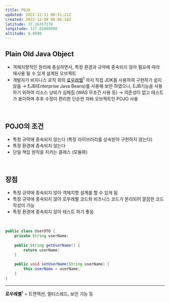 ```yaml
---
title: POJO
updated: 2022-12-11 08:51:21Z
created: 2022-12-08 06:06:18Z
latitude: 37.26357270
longitude: 127.02860090
altitude: 0.0000
---
```


## Plain Old Java Object
- 객체지향적인 원리에 충실하면서, 특정 환경과 규약에 종속되지 않아 필요에 따라 재사용 될 수 있게 설계된 오브젝트
- 개발자가 비지니스 로직 외의 <ins>로우레벨</ins><sup>1</sup> 까지 직접 JDK를 사용하여 구현하기 쉽지 않음
→ EJB(Enterprise Java Beans)를 사용해 보안 하였으나, EJB기능을 사용하기 위하여 리소스 낭비가 심해짐 (WAS 무조건 사용 등)
→ 의존성이 없고 테스트가 용이하며 추후 수정이 편리한 단순한 자바 오브젝트인 POJO 사용
<br>

## POJO의 조건
- 특정 규약에 종속되지 않는다 (특정 라이브러리를 상속받아 구현하지 않는다)
- 특정 환경에 종속되지 않는다
- 단일 책임 원칙을 지키는 클래스 (모듈화)
<br>

## 장점
- 특정 규약에 종속되지 않아 객체지향 설계를 할 수 있게 됨
- 특정 규약에 종속되지 않아 로우레벨 코드와 비즈니스 코드가 분리되어 깔끔한 코드 작성이 가능
- 특정 환경에 종속되지 않아 테스트 하기 좋음
<br>

```java
public class UserDTO {
	private String userName;
	
	public String getUserName() {
		return userName;
	}
	
	public void setUserName(String userName) {
		this.userName = userName;
	}
}
```

---
**로우레벨**<sup>1</sup> = 트랜잭션, 멀티스레드, 보안 기능 등